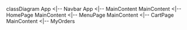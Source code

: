 classDiagram
    App <|-- Navbar
    App <|-- MainContent
    MainContent <|-- HomePage
    MainContent <|-- MenuPage
    MainContent <|-- CartPage
    MainContent <|-- MyOrders
